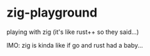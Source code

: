 # zig-playground
playing with zig (it's like rust++ so they said...)

IMO: zig is kinda like if go and rust had a baby...
